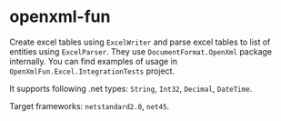 # openxml-fun
Create excel tables using `ExcelWriter` and parse excel tables to list of entities using `ExcelParser`. They use `DocumentFormat.OpenXml` package internally. You can find examples of usage in `OpenXmlFun.Excel.IntegrationTests` project.

It supports following .net types: `String`, `Int32`, `Decimal`, `DateTime`.

Target frameworks: `netstandard2.0`, `net45`.

